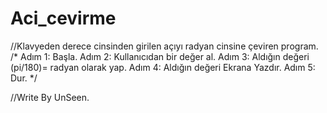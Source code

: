 # Aci_cevirme

//Klavyeden derece cinsinden girilen açıyı radyan cinsine çeviren program.
/*
Adım 1: Başla.
Adım 2: Kullanıcıdan bir değer al.
Adım 3: Aldığın değeri (pi/180)= radyan olarak yap.
Adım 4: Aldığın değeri Ekrana Yazdır.
Adım 5: Dur.
*/


//Write By UnSeen.